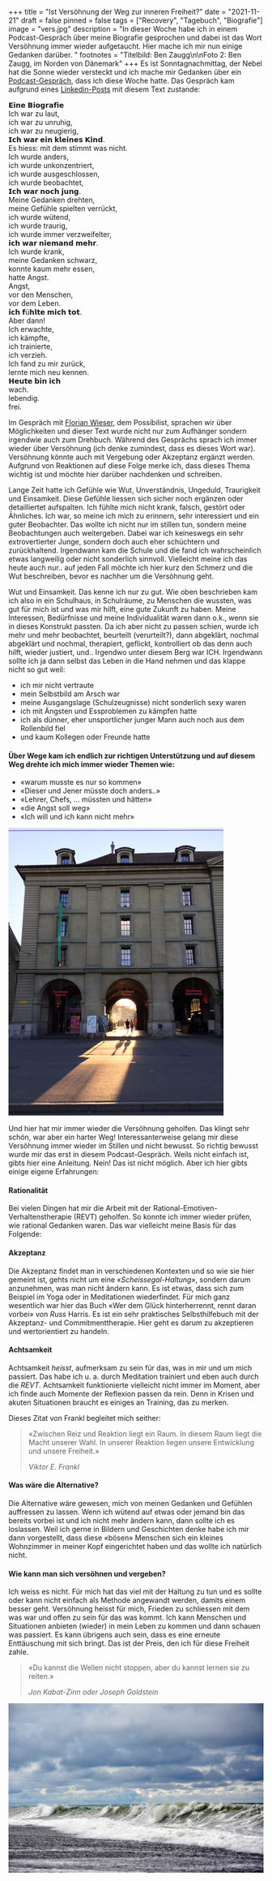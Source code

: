 +++
title = "Ist Versöhnung der Weg zur inneren Freiheit?"
date = "2021-11-21"
draft = false
pinned = false
tags = ["Recovery", "Tagebuch", "Biografie"]
image = "vers.jpg"
description = "In dieser Woche habe ich in einem Podcast-Gespräch über meine Biografie gesprochen und dabei ist das Wort Versöhnung immer wieder aufgetaucht. Hier mache ich mir nun einige Gedanken darüber. "
footnotes = "Titelbild: Ben Zaugg\n\nFoto 2: Ben Zaugg, im Norden von Dänemark"
+++
Es ist Sonntagnachmittag, der Nebel hat die Sonne wieder versteckt und ich mache mir Gedanken über ein [Podcast-Gespräch](https://www.linkedin.com/posts/flowieser_derpossibilist-bemorepirate-podcast-activity-6867805367271858176-WNER), dass ich diese Woche hatte. Das Gespräch kam aufgrund eines [Linkedin-Posts](https://www.linkedin.com/feed/update/urn:li:activity:6861912469183459328/) mit diesem Text zustande:

𝗘𝗶𝗻𝗲 𝗕𝗶𝗼𝗴𝗿𝗮𝗳𝗶𝗲\
Ich war zu laut,\
ich war zu unruhig,\
ich war zu neugierig,\
𝗜𝗰𝗵 𝘄𝗮𝗿 𝗲𝗶𝗻 𝗸𝗹𝗲𝗶𝗻𝗲𝘀 𝗞𝗶𝗻𝗱.\
Es hiess: mit dem stimmt was nicht.\
Ich wurde anders,\
ich wurde unkonzentriert,\
ich wurde ausgeschlossen,\
ich wurde beobachtet,\
𝗜𝗰𝗵 𝘄𝗮𝗿 𝗻𝗼𝗰𝗵 𝗷𝘂𝗻𝗴.\
Meine Gedanken drehten,\
meine Gefühle spielten verrückt,\
ich wurde wütend,\
ich wurde traurig,\
ich wurde immer verzweifelter,\
𝗶𝗰𝗵 𝘄𝗮𝗿 𝗻𝗶𝗲𝗺𝗮𝗻𝗱 𝗺𝗲𝗵𝗿.\
Ich wurde krank,\
meine Gedanken schwarz,\
konnte kaum mehr essen,\
hatte Angst.\
Angst,\
vor den Menschen,\
vor dem Leben.\
𝗶𝗰𝗵 𝗳ü𝗵𝗹𝘁𝗲 𝗺𝗶𝗰𝗵 𝘁𝗼𝘁.\
Aber dann!\
Ich erwachte,\
ich kämpfte,\
ich trainierte,\
ich verzieh.\
Ich fand zu mir zurück,\
lernte mich neu kennen.\
𝗛𝗲𝘂𝘁𝗲 𝗯𝗶𝗻 𝗶𝗰𝗵\
wach.\
lebendig.\
frei.

Im Gespräch mit [Florian Wieser](https://florianwieser.com/), dem Possibilist, sprachen wir über Möglichkeiten und dieser Text wurde nicht nur zum Aufhänger sondern irgendwie auch zum Drehbuch. Während des Gesprächs sprach ich immer wieder über Versöhnung (ich denke zumindest, dass es dieses Wort war). Versöhnung könnte auch mit Vergebung oder Akzeptanz ergänzt werden. Aufgrund von Reaktionen auf diese Folge merke ich, dass dieses Thema wichtig ist und möchte hier darüber nachdenken und schreiben. 

Lange Zeit hatte ich Gefühle wie Wut, Unverständnis, Ungeduld, Traurigkeit und Einsamkeit. Diese Gefühle liessen sich sicher noch ergänzen oder detailliertet aufspalten. Ich fühlte mich nicht krank, falsch, gestört oder Ähnliches. Ich war, so meine ich mich zu erinnern, sehr interessiert und ein guter Beobachter. Das wollte ich nicht nur im stillen tun, sondern meine Beobachtungen auch weitergeben. Dabei war ich keineswegs ein sehr extrovertierter Junge, sondern doch auch eher schüchtern und zurückhaltend. Irgendwann kam die Schule und die fand ich wahrscheinlich etwas langweilig oder nicht sonderlich sinnvoll. Vielleicht meine ich das heute auch nur.. auf jeden Fall möchte ich hier kurz den Schmerz und die Wut beschreiben, bevor es nachher um die Versöhnung geht. 

Wut und Einsamkeit. Das kenne ich nur zu gut. Wie oben beschrieben kam ich also in ein Schulhaus, in Schulräume, zu Menschen die wussten, was gut für mich ist und was mir hilft, eine gute Zukunft zu haben. Meine Interessen, Bedürfnisse und meine Individualität waren dann o.k., wenn sie in dieses Konstrukt passten. Da ich aber nicht zu passen schien, wurde ich mehr und mehr beobachtet, beurteilt (verurteilt?), dann abgeklärt, nochmal abgeklärt und nochmal, therapiert, geflickt, kontrolliert ob das denn auch hilft, wieder justiert, und.. Irgendwo unter diesem Berg war ICH. Irgendwann sollte ich ja dann selbst das Leben in die Hand nehmen und das klappe nicht so gut weil:

* ich mir nicht vertraute
* mein Selbstbild am Arsch war
* meine Ausgangslage (Schulzeugnisse) nicht sonderlich sexy waren
* ich mit Ängsten und Essproblemen zu kämpfen hatte
* ich als dünner, eher unsportlicher junger Mann auch noch aus dem Rollenbild fiel
* und kaum Kollegen oder Freunde hatte

#### Über Wege kam ich endlich zur richtigen Unterstützung und auf diesem Weg drehte ich mich immer wieder Themen wie:

* «warum musste es nur so kommen»
* «Dieser und Jener müsste doch anders..»
* «Lehrer, Chefs, ... müssten und hätten»
* «die Angst soll weg»
* «Ich will und ich kann nicht mehr»

![](2017-05-05-19.54.39.jpg)

Und hier hat mir immer wieder die Versöhnung geholfen. Das klingt sehr schön, war aber ein harter Weg! Interessanterweise gelang mir diese Versöhnung immer wieder im Stillen und nicht bewusst. So richtig bewusst wurde mir das erst in diesem Podcast-Gespräch. Weils nicht einfach ist, gibts hier eine Anleitung. Nein! Das ist nicht möglich. Aber ich hier gibts einige eigene Erfahrungen:

#### Rationalität

Bei vielen Dingen hat mir die Arbeit mit der Rational-Emotiven-Verhaltenstherapie (REVT) geholfen. So konnte ich immer wieder prüfen, wie rational Gedanken waren. Das war vielleicht meine Basis für das Folgende:

#### Akzeptanz

Die Akzeptanz findet man in verschiedenen Kontexten und so wie sie hier gemeint ist, gehts nicht um eine «*Scheissegal-Haltung*», sondern darum anzunehmen, was man nicht ändern kann. Es ist etwas, dass sich zum Beispiel im Yoga oder in Meditationen wiederfindet. Für mich ganz wesentlich war hier das Buch «Wer dem Glück hinterherrennt, rennt daran vorbei» von *Russ* Harris. Es ist ein sehr praktisches Selbsthilfebuch mit der Akzeptanz- und Commitmenttherapie. Hier geht es darum zu akzeptieren und wertorientiert zu handeln.

#### Achtsamkeit

Achtsamkeit *heisst*, aufmerksam zu sein für das, was in mir und um mich passiert. Das habe ich u. a. durch Meditation trainiert und eben auch durch die *REVT*. Achtsamkeit funktionierte vielleicht nicht immer im Moment, aber ich finde auch Momente der Reflexion passen da rein. Denn in Krisen und akuten Situationen braucht es einiges an Training, das zu merken.

Dieses Zitat von Frankl begleitet mich seither: 

> «Zwischen Reiz und Reaktion liegt ein Raum. In diesem Raum liegt die Macht unserer Wahl. In unserer Reaktion liegen unsere Entwicklung und unsere Freiheit.» 
>
> *Viktor E. Frankl*

#### Was wäre die Alternative?

Die Alternative wäre gewesen, mich von meinen Gedanken und Gefühlen auffressen zu lassen. Wenn ich wütend auf etwas oder jemand bin das bereits vorbei ist und ich nicht mehr ändern kann, dann sollte ich es loslassen. Weil ich gerne in Bildern und Geschichten denke habe ich mir dann vorgestellt, dass diese «bösen» Menschen sich ein kleines Wohnzimmer in meiner Kopf eingerichtet haben und das wollte ich natürlich nicht. 

#### Wie kann man sich versöhnen und vergeben?

Ich weiss es nicht. Für mich hat das viel mit der Haltung zu tun und es sollte oder kann nicht einfach als Methode angewandt werden, damits einem besser geht. Versöhnung heisst für mich, Frieden zu schliessen mit dem was war und offen zu sein für das was kommt. Ich kann Menschen und Situationen anbieten (wieder) in mein Leben zu kommen und dann schauen was passiert. Es kann übrigens auch sein, dass es eine erneute Enttäuschung mit sich bringt. Das ist der Preis, den ich für diese Freiheit zahle. 

> «Du kannst die Wellen nicht stoppen, aber du kannst lernen sie zu reiten.» 
>
> *Jon Kabat-Zinn oder Joseph Goldstein*

![](welle.jpg)